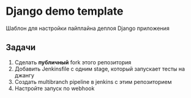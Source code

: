 # Django demo template

Шаблон для настройки пайплайна деплоя Django приложения

## Задачи

1. Сделать **публичный** fork этого репозитория
2. Добавить Jenkinsfile с одним stage, который запускает тесты на джангу
3. Создать multibranch pipeline в jenkins с этим репозиторием
4. Настройте запуск по webhook
